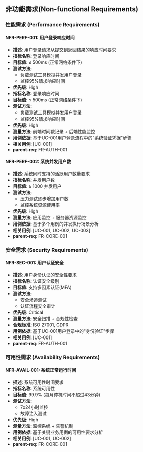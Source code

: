 ## 非功能需求(Non-functional Requirements)

### 性能需求 (Performance Requirements)

#### NFR-PERF-001: 用户登录响应时间
- **描述**: 用户登录请求从提交到返回结果的响应时间要求
- **指标名称**: 登录响应时间
- **目标值**: ≤ 500ms (正常网络条件下)
- **测试方法**: 
    - 负载测试工具模拟并发用户登录
    - 监控95%请求响应时间
- **优先级**: High
- **指标名称**: 登录响应时间
- **目标值**: ≤ 500ms (正常网络条件下)
- **测试方法**:
    - 负载测试工具模拟并发用户登录
    - 监控95%请求响应时间
- **优先级**: High
- **测量方法**: 前端时间戳记录 + 后端性能监控
- **用例依据**: 基于UC-001用户登录流程中的"系统验证凭据"步骤
- **相关用例**: [UC-001]
- **parent-req**: FR-AUTH-001

#### NFR-PERF-002: 系统并发用户数
- **描述**: 系统同时支持的活跃用户数量要求
- **指标名称**: 并发用户数
- **目标值**: ≥ 1000 并发用户
- **测试方法**:
    - 压力测试逐步增加用户数
    - 监控系统资源使用率
- **优先级**: High
- **测量方法**: 应用监控 + 服务器资源监控
- **用例依据**: 基于多个用例的并发执行场景分析
- **相关用例**: [UC-001, UC-002, UC-003]
- **parent-req**: FR-CORE-001

### 安全需求 (Security Requirements)

#### NFR-SEC-001: 用户认证安全
- **描述**: 用户身份认证的安全性要求
- **指标名称**: 认证安全级别
- **目标值**: 支持多因素认证(MFA)
- **测试方法**:
    - 安全渗透测试
    - 认证流程安全审计
- **优先级**: Critical
- **测量方法**: 安全扫描 + 合规性检查
- **合规标准**: ISO 27001, GDPR
- **用例依据**: 基于UC-001用户登录中的"身份验证"步骤
- **相关用例**: [UC-001]
- **parent-req**: FR-AUTH-001

### 可用性需求 (Availability Requirements)

#### NFR-AVAIL-001: 系统正常运行时间
- **描述**: 系统可用性时间要求
- **指标名称**: 系统可用性
- **目标值**: 99.9% (每月停机时间不超过43分钟)
- **测试方法**:
    - 7x24小时监控
    - 故障注入测试
- **优先级**: High
- **测量方法**: 监控系统 + 告警机制
- **用例依据**: 基于关键业务用例的可用性要求分析
- **相关用例**: [UC-001, UC-002]
- **parent-req**: FR-CORE-001
